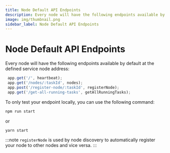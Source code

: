 ```yaml
---
title: Node Default API Endpoints
description: Every node will have the following endpoints available by default at the defined service node address.
image: img/thumbnail.png
sidebar_label: Node Default API Endpoints
---
```


# Node Default API Endpoints

Every node will have the following endpoints available by default at the defined service node address:

```js
 app.get('/', heartbeat);
 app.get('/nodes/:taskId', nodes);
 app.post('/register-node/:taskId', registerNode);
 app.get('/get-all-running-tasks', getAllRunningTasks);
```
To only test your endpoint locally, you can use the following command:

```bash
npm run start
```
or

```bash
yarn start
```

:::note
`registerNode` is used by node discovery to automatically register your node to other nodes and vice versa.
:::